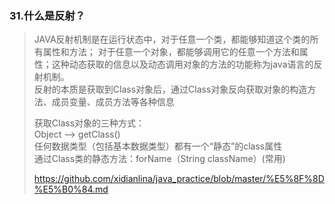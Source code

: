 ### 31.什么是反射？
> JAVA反射机制是在运行状态中，对于任意一个类，都能够知道这个类的所有属性和方法；
> 对于任意一个对象，都能够调用它的任意一个方法和属性；这种动态获取的信息以及动态调用对象的方法的功能称为java语言的反射机制。           
> 反射的本质是获取到Class对象后，通过Class对象反向获取对象的构造方法、成员变量、成员方法等各种信息                 
>                                
> 获取Class对象的三种方式：                              
  Object ——> getClass()                         
  任何数据类型（包括基本数据类型）都有一个“静态”的class属性                      
  通过Class类的静态方法：forName（String className）(常用)                                                                         
>                   
> https://github.com/xidianlina/java_practice/blob/master/%E5%8F%8D%E5%B0%84.md